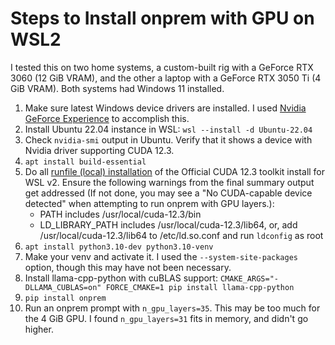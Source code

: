 Steps to Install onprem with GPU on WSL2
========================================

I tested this on two home systems, a custom-built rig with a GeForce RTX 3060
(12 GiB VRAM), and the other a laptop with a GeForce RTX 3050 Ti (4 GiB VRAM).
Both systems had Windows 11 installed.

1. Make sure latest Windows device drivers are installed. I used
   [Nvidia GeForce Experience](https://www.nvidia.com/en-us/geforce/geforce-experience/)
   to accomplish this.
2. Install Ubuntu 22.04 instance in WSL: `wsl --install -d Ubuntu-22.04`
3. Check `nvidia-smi` output in Ubuntu. Verify that it shows a device with Nvidia
   driver supporting CUDA 12.3.
4. `apt install build-essential`
5. Do all [runfile (local) installation](https://developer.nvidia.com/cuda-downloads?target_os=Linux&target_arch=x86_64&Distribution=WSL-Ubuntu&target_version=2.0&target_type=runfile_local)
   of the Official CUDA 12.3 toolkit install for WSL v2. Ensure the following
   warnings from the final summary output get addressed (If not done, you may
   see a "No CUDA-capable device detected" when attempting to run onprem with
   GPU layers.):
   * PATH includes /usr/local/cuda-12.3/bin
   * LD_LIBRARY_PATH includes /usr/local/cuda-12.3/lib64, or, add
     /usr/local/cuda-12.3/lib64 to /etc/ld.so.conf and run `ldconfig` as root
6. `apt install python3.10-dev python3.10-venv`
7. Make your venv and activate it. I used the `--system-site-packages` option,
   though this may have not been necessary.
8. Install llama-cpp-python with cuBLAS support:
   `CMAKE_ARGS="-DLLAMA_CUBLAS=on" FORCE_CMAKE=1 pip install llama-cpp-python`
9. `pip install onprem`
10. Run an onprem prompt with `n_gpu_layers=35`. This may be too much for the 4
    GiB GPU. I found `n_gpu_layers=31` fits in memory, and didn't go higher.
